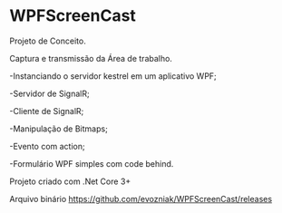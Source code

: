 # WPFScreenCast
Projeto de Conceito.

Captura e transmissão da Área de trabalho.

-Instanciando o servidor kestrel em um aplicativo WPF;

-Servidor de SignalR;

-Cliente de SignalR;

-Manipulação de Bitmaps;

-Evento com action;

-Formulário WPF simples com code behind.

Projeto criado com .Net Core 3+

Arquivo binário https://github.com/evozniak/WPFScreenCast/releases
